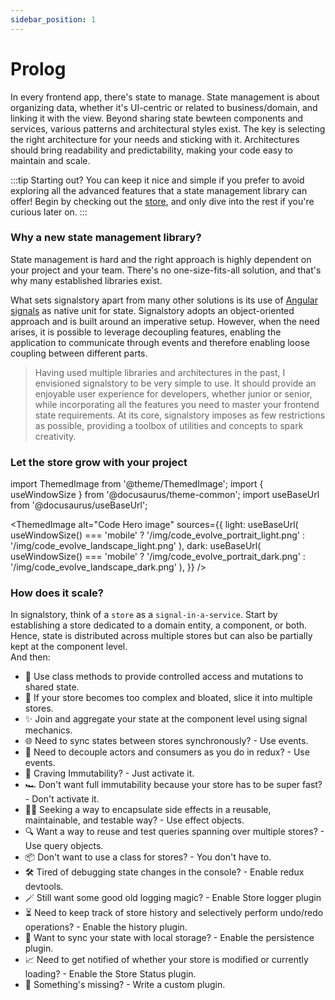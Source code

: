 ```yaml
---
sidebar_position: 1
---
```


# Prolog

In every frontend app, there's state to manage. State management is about organizing data, whether it's UI-centric or related to business/domain, and linking it with the view. Beyond sharing state bewteen components and services, various patterns and architectural styles exist. The key is selecting the right architecture for your needs and sticking with it. Architectures should bring readability and predictability, making your code easy to maintain and scale.

:::tip
Starting out? You can keep it nice and simple if you prefer to avoid exploring all the advanced features that a state management library can offer! Begin by checking out the [store](./store.md), and only dive into the rest if you're curious later on.
:::

### Why a new state management library?

State management is hard and the right approach is highly dependent on your project and your team. There's no one-size-fits-all solution, and that's why many established libraries exist.

What sets signalstory apart from many other solutions is its use of [Angular signals](https://angular.io/guide/signals) as native unit for state. Signalstory adopts an object-oriented approach and is built around an imperative setup. However, when the need arises, it is possible to leverage decoupling features, enabling the application to communicate through events and therefore enabling loose coupling between different parts.

> Having used multiple libraries and architectures in the past, I envisioned signalstory to be very simple to use. It should provide an enjoyable user experience for developers, whether junior or senior, while incorporating all the features you need to master your frontend state requirements. At its core, signalstory imposes as few restrictions as possible, providing a toolbox of utilities and concepts to spark creativity.

### Let the store grow with your project

import ThemedImage from '@theme/ThemedImage';
import { useWindowSize } from '@docusaurus/theme-common';
import useBaseUrl from '@docusaurus/useBaseUrl';

<ThemedImage
alt="Code Hero image"
sources={{
    light: useBaseUrl(
      useWindowSize() === 'mobile'
        ? '/img/code_evolve_portrait_light.png'
        : '/img/code_evolve_landscape_light.png'
    ),
    dark: useBaseUrl(
      useWindowSize() === 'mobile'
        ? '/img/code_evolve_portrait_dark.png'
        : '/img/code_evolve_landscape_dark.png'
    ),
  }}
/>

### How does it scale?

In signalstory, think of a `store` as a `signal-in-a-service`. Start by establishing a store dedicated to a domain entity, a component, or both. Hence, state is distributed across multiple stores but can also be partially kept at the component level.  
And then:

<ul style={{ listStyleType: 'none', paddingLeft: useWindowSize() === 'mobile' ? '0em' : '1em' }}>
  <li style={{ marginBottom: '0.5em' }}>🚀 Use class methods to provide controlled access and mutations to shared state.</li>
  <li style={{ marginBottom: '0.5em' }}>🌌 If your store becomes too complex and bloated, slice it into multiple stores.</li>
  <li style={{ marginBottom: '0.5em' }}>✨ Join and aggregate your state at the component level using signal mechanics.</li>
  <li style={{ marginBottom: '0.5em' }}>🌐 Need to sync states between stores synchronously? - Use events.</li>
  <li style={{ marginBottom: '0.5em' }}>🔮 Need to decouple actors and consumers as you do in redux? - Use events.</li>
  <li style={{ marginBottom: '0.5em' }}>🔄 Craving Immutability? - Just activate it.</li>
  <li style={{ marginBottom: '0.5em' }}>🏎️ Don't want full immutability because your store has to be super fast? - Don't activate it.</li>
  <li style={{ marginBottom: '0.5em' }}>🧙‍♂️ Seeking a way to encapsulate side effects in a reusable, maintainable, and testable way? - Use effect objects.</li>
  <li style={{ marginBottom: '0.5em' }}>🔍 Want a way to reuse and test queries spanning over multiple stores? - Use query objects.</li>
  <li style={{ marginBottom: '0.5em' }}>📦 Don't want to use a class for stores? - You don't have to.</li>
  <li style={{ marginBottom: '0.5em' }}>🛠️ Tired of debugging state changes in the console? - Enable redux devtools.</li>
  <li style={{ marginBottom: '0.5em' }}>🪄 Still want some good old logging magic? - Enable Store logger plugin</li>
  <li style={{ marginBottom: '0.5em' }}>⏳ Need to keep track of store history and selectively perform undo/redo operations? - Enable the history plugin.</li>
  <li style={{ marginBottom: '0.5em' }}>💾 Want to sync your state with local storage? - Enable the persistence plugin.</li>
  <li style={{ marginBottom: '0.5em' }}>📈 Need to get notified of whether your store is modified or currently loading? - Enable the Store Status plugin.</li>
  <li style={{ marginBottom: '0.5em' }}>🎨 Something's missing? - Write a custom plugin.</li>
</ul>
